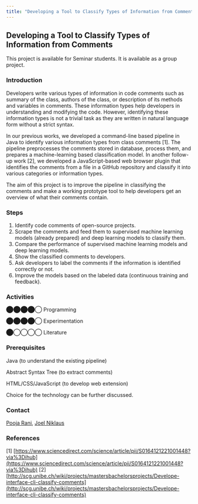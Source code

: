 ```yaml
---
title: "Developing a Tool to Classify Types of Information from Comments"
---
```


Developing a Tool to Classify Types of Information from Comments
----------------------------------------------------------------

This project is available for Seminar students. It is available as a group project.

### Introduction

Developers write various types of information in code comments such as summary of the class, authors of the class, or description of its methods and variables in comments. These information types help developers in understanding and modifying the code. However, identifying these information types is not a trivial task as they are written in natural language form without a strict syntax.

In our previous works, we developed a command-line based pipeline in Java to identify various information types from class comments \[1\]. The pipeline preprocesses the comments stored in database, process them, and prepares a machine-learning based classification model.  In another follow-up work \[2\], we developed a JavaScript-based web browser plugin that identifies the comments from a file in a GitHub repository and classify it into various categories or information types.

The aim of this project is to improve the pipeline in classifying the comments and make a working prototype tool to help developers get an overview of what their comments contain.

### Steps

1.  Identify code comments of open-source projects.
2.  Scrape the comments and feed them to supervised machine learning models (already prepared) and deep learning models to classify them.
3.  Compare the performance of supervised machine learning models and deep learning models.
4.  Show the classified comments to developers.
5.  Ask developers to label the comments if the information is identified correctly or not.
6.  Improve the models based on the labeled data (continuous training and feedback).

### Activities

⬤⬤⬤⬤◯ Programming

⬤⬤⬤⬤◯ Experimentation

⬤◯◯◯◯ Literature

### Prerequisites

Java (to understand the existing pipeline)

Abstract Syntax Tree (to extract comments)

HTML/CSS/JavaScript (to develop web extension)

Choice for the technology can be further discussed.

### Contact

[Pooja Rani](https://seg.inf.unibe.ch/people/pooja/), [Joel Niklaus](https://www.digitale-nachhaltigkeit.unibe.ch/about_us/persons/niklaus_joel/index_eng.html)

### References

\[1\] [https://www.sciencedirect.com/science/article/pii/S0164121221001448?via%3Dihub](https://www.sciencedirect.com/science/article/pii/S0164121221001448?via%3Dihub)
\[2\] [http://scg.unibe.ch/wiki/projects/mastersbachelorsprojects/Develope-interface-cli-classify-comments](http://scg.unibe.ch/wiki/projects/mastersbachelorsprojects/Develope-interface-cli-classify-comments)